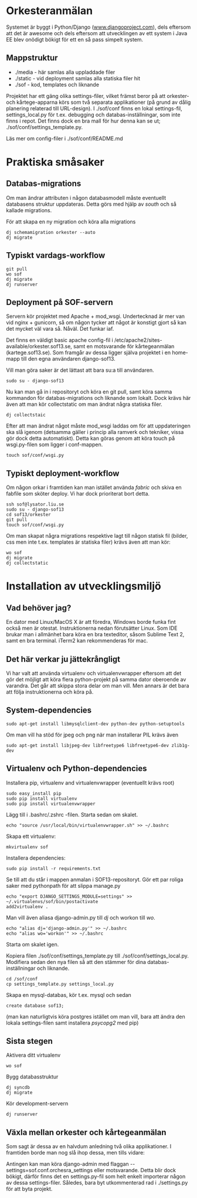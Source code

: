 Orkesteranmälan
===============

Systemet är byggt i Python/Django (www.djangoproject.com), dels eftersom att det
är awesome och dels eftersom att utvecklingen av ett system i Java EE blev onödigt
bökigt för ett en så pass simpelt system.

## Mappstruktur

* ./media - här samlas alla uppladdade filer
* ./static - vid deployment samlas alla statiska filer hit
* ./sof - kod, templates och liknande

Projektet har ett gäng olika settings-filer, vilket främst beror på att orkester-
och kårtege-apparna körs som två separata applikationer (på grund av dålig
planering relaterad till URL-design). I ./sof/conf finns en lokal settings-fil,
settings_local.py för t.ex. debugging och databas-inställningar, som inte
finns i repot. Det finns dock en bra mall för hur denna kan se ut;
./sof/conf/settings_template.py.

Läs mer om config-filer i ./sof/conf/README.md

# Praktiska småsaker

## Databas-migrations

Om man ändrar attributen i någon databasmodell måste eventuellt databasens
struktur uppdateras. Detta görs med hjälp av *south* och så kallade migrations.

För att skapa en ny migration och köra alla migrations

    dj schemamigration orkester --auto
    dj migrate


## Typiskt vardags-workflow

    git pull
    wo sof
    dj migrate
    dj runserver


## Deployment på SOF-servern

Servern kör projektet med Apache + mod_wsgi. Undertecknad är mer van vid
nginx + gunicorn, så om någon tycker att något är konstigt gjort så kan det
mycket väl vara så. Nåväl. Det funkar iaf.

Det finns en väldigt basic apache config-fil i /etc/apache2/sites-available/orkester.sof13.se,
samt en motsvarande för kårtegeanmälan (kartege.sof13.se).
Som framgår av dessa ligger själva projektet i en home-mapp till den egna
användaren django-sof13.

Vill man göra saker är det lättast att bara su:a till användaren.

    sudo su - django-sof13

Nu kan man gå in i repositoryt och köra en git pull, samt köra samma kommandon
för databas-migrations och liknande som lokalt. Dock krävs här även att man
kör collectstatic om man ändrat några statiska filer.

    dj collectstaic

Efter att man ändrat något måste mod_wsgi laddas om för att uppdateringen ska
slå igenom (detsamma gäller i princip alla ramverk och tekniker, vissa gör
dock detta automatiskt). Detta kan göras genom att köra touch på wsgi.py-filen
som ligger i conf-mappen.

    touch sof/conf/wsgi.py


## Typiskt deployment-workflow
Om någon orkar i framtiden kan man istället använda *fabric* och skiva en
fabfile som sköter deploy. Vi har dock prioriterat bort detta.

    ssh sof@lysator.liu.se
    sudo su - django-sof13
    cd sof13/orkester
    git pull
    touch sof/conf/wsgi.py

Om man skapat några migrations respektive lagt till någon statisk fil (bilder,
css men inte t.ex. templates är statiska filer) krävs även att man kör:

    wo sof
    dj migrate
    dj collectstatic


# Installation av utvecklingsmiljö

## Vad behöver jag?
En dator med Linux/MacOS X är att föredra, Windows borde funka fint också
men är otestat. Instruktionerna nedan förutsätter Linux. Som IDE brukar
man i allmänhet bara köra en bra texteditor, såsom Sublime Text 2, samt en
bra terminal. iTerm2 kan rekommenderas för mac.

## Det här verkar ju jättekrångligt
Vi har valt att använda virtualenv och virtualenvwrapper eftersom att det gör
det möjligt att köra flera python-projekt på samma dator oberoende av varandra.
Det går att skippa stora delar om man vill. Men annars är det bara att följa
instruktionerna och köra på.

## System-dependencies

    sudo apt-get install libmysqlclient-dev python-dev python-setuptools

Om man vill ha stöd för jpeg och png när man installerar PIL krävs även

    sudo apt-get install libjpeg-dev libfreetype6 libfreetype6-dev zlib1g-dev


## Virtualenv och Python-dependencies

Installera pip, virtualenv and virtualenvwrapper (eventuellt krävs root)

    sudo easy_install pip
    sudo pip install virtualenv
    sudo pip install virtualenvwrapper


Lägg till i .bashrc/.zshrc -filen. Starta sedan om skalet.

    echo "source /usr/local/bin/virtualenvwrapper.sh" >> ~/.bashrc


Skapa ett virtualenv:

    mkvirtualenv sof


Installera dependencies:

    sudo pip install -r requirements.txt


Se till att du står i mappen anmalan i SOF13-repositoryt.
Gör ett par roliga saker med pythonpath för att slippa manage.py

    echo "export DJANGO_SETTINGS_MODULE=settings" >> ~/.virtualenvs/sof/bin/postactivate
    add2virtualenv .


Man vill även aliasa django-admin.py till *dj* och workon till *wo*.

    echo "alias dj='django-admin.py'" >> ~/.bashrc
    echo "alias wo='workon'" >> ~/.bashrc

Starta om skalet igen.

Kopiera filen ./sof/conf/settings_template.py till ./sof/conf/settings_local.py.
Modifiera sedan den nya filen så att den stämmer för dina databas-inställningar
och liknande.

    cd /sof/conf
    cp settings_template.py settings_local.py


Skapa en mysql-databas, kör t.ex. mysql och sedan

    create database sof13;

(man kan naturligtvis köra postgres istället om man vill, bara att ändra den
lokala settings-filen samt installera *psycopg2* med pip)


## Sista stegen

Aktivera ditt virtualenv

    wo sof


Bygg databasstruktur

    dj syncdb
    dj migrate


Kör development-servern

    dj runserver


## Växla mellan orkester och kårtegeanmälan

Som sagt är dessa av en halvdum anledning två olika applikationer. I framtiden
borde man nog slå ihop dessa, men tills vidare:

Antingen kan man köra django-admin med flaggan --settings=sof.conf.orchesra_settings
eller motsvarande. Detta blir dock bökigt, därför finns det en settings.py-fil som
helt enkelt importerar någon av dessa settings-filer. Således, bara byt utkommenterad
rad i ./settings.py för att byta projekt.

